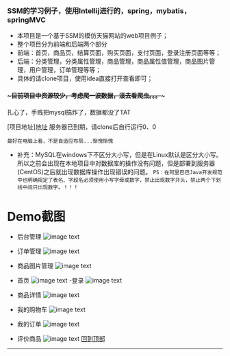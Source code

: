 ### SSM的学习例子，使用Intellij进行的，spring，mybatis，springMVC
- 本项目是一个基于SSM的模仿天猫网站的web项目例子；
- 整个项目分为前端和后端两个部分
- 前端：首页，商品页，结算页面，购买页面，支付页面，登录注册页面等等；
- 后端：分类管理，分类属性管理，商品管理，商品属性值管理，商品图片管理，用户管理，订单管理等等；
- 具体的请clone项目，使用idea直接打开查看即可；

#### ~~~目前项目中资源较少，考虑爬一波数据，滚去看爬虫。。。~~~

扎心了，手贱把mysql搞炸了，数据都没了TAT

[项目地址][地址][mytmall]  服务器已到期，请clone后自行运行0、0

`最好在电脑上看，不是自适应布局...惭愧惭愧`

- 补充：MySQL在windows下不区分大小写，但是在Linux默认是区分大小写。所以之前会出现在本地项目中对数据库的操作没有问题，但是部署到服务器(CentOS)之后就出现数据库操作出现错误的问题。
```PS：在阿里巴巴Java开发规范中也明确规定了表名、字段名必须使用小写字母或数字，禁止出现数字开头，禁止两个下划线中间只出现数字。！！！```

# Demo截图


- 后台管理
![image text](https://raw.githubusercontent.com/WarframePrimer/mytmall/master/img-folder/admin.jpg)
- 订单管理
![image text](https://raw.githubusercontent.com/WarframePrimer/mytmall/master/img-folder/order.jpg)
- 商品图片管理
![image text](https://raw.githubusercontent.com/WarframePrimer/mytmall/master/img-folder/productImage.jpg)



- 首页
![image text](https://raw.githubusercontent.com/WarframePrimer/mytmall/master/img-folder/index.jpg)
-登录
![image text](https://raw.githubusercontent.com/WarframePrimer/mytmall/master/img-folder/login.jpg)
- 商品详情
![image text](https://raw.githubusercontent.com/WarframePrimer/mytmall/master/img-folder/product.jpg)
- 我的购物车
![image text](https://raw.githubusercontent.com/WarframePrimer/mytmall/master/img-folder/cartItems.jpg)
- 我的订单
![image text](https://raw.githubusercontent.com/WarframePrimer/mytmall/master/img-folder/myOrder.jpg)
- 评价商品
![image text](https://raw.githubusercontent.com/WarframePrimer/mytmall/master/img-folder/reviewProduct.jpg)
[回到顶部](#readme)

-------------------------
[mytmall]:http://106.15.231.173:8080/mytmall/home.do "mytmall"



